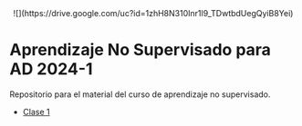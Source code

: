 
<div align="center">
![](https://drive.google.com/uc?id=1zhH8N310Inr1l9_TDwtbdUegQyiB8Yei)
</div>

# Aprendizaje No Supervisado para AD 2024-1

Repositorio para el material del curso de aprendizaje no supervisado.

- [Clase 1](/Clase01/)
